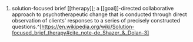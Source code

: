 1. solution-focused brief [[therapy]]; a [[goal]]-directed collaborative approach to psychotherapeutic change that is conducted through direct observation of clients' responses to a series of precisely constructed questions.^[https://en.wikipedia.org/wiki/Solution-focused_brief_therapy#cite_note-de_Shazer_&_Dolan-3]